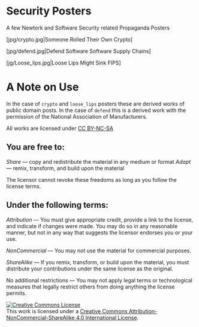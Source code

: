 # Security Posters
A few Newtork and Software Security related Propaganda Posters


[jpg/crypto.jpg|Someone Rolled Their Own Crypto]

[jpg/defend.jpg|Defend Software Software Supply Chains]

[jg/Loose_lips.jpg|Loose Lips Might Sink FIPS]

# A Note on Use

In the case of `crypto` and `loose_lips` posters these are derived works of public domain posts. In the case of `defend` this is a derived work with the permission of the National Association of Manufacturers. 
 
All works are licensed under [CC BY-NC-SA](https://creativecommons.org/licenses/by-nc-sa/4.0/)


## You are free to:

*Share* — copy and redistribute the material in any medium or format
*Adapt* — remix, transform, and build upon the material

The licensor cannot revoke these freedoms as long as you follow the license terms.

## Under the following terms:

*Attribution* — You must give appropriate credit, provide a link to the license, and indicate if changes were made. You may do so in any reasonable manner, but not in any way that suggests the licensor endorses you or your use.

*NonCommercial* — You may not use the material for commercial purposes.

*ShareAlike* — If you remix, transform, or build upon the material, you must distribute your contributions under the same license as the original.

No additional restrictions — You may not apply legal terms or technological measures that legally restrict others from doing anything the license permits.


<a rel="license" href="http://creativecommons.org/licenses/by-nc-sa/4.0/"><img alt="Creative Commons License" style="border-width:0" src="https://i.creativecommons.org/l/by-nc-sa/4.0/88x31.png" /></a><br />This work is licensed under a <a rel="license" href="http://creativecommons.org/licenses/by-nc-sa/4.0/">Creative Commons Attribution-NonCommercial-ShareAlike 4.0 International License</a>.
